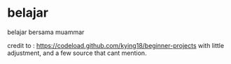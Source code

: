 # belajar
belajar bersama muammar

credit to :
https://codeload.github.com/kying18/beginner-projects with little adjustment, and a few source that cant mention.
